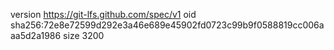 version https://git-lfs.github.com/spec/v1
oid sha256:72e8e72599d292e3a46e689e45902fd0723c99b9f0588819cc006aaa5d2a1986
size 3200
